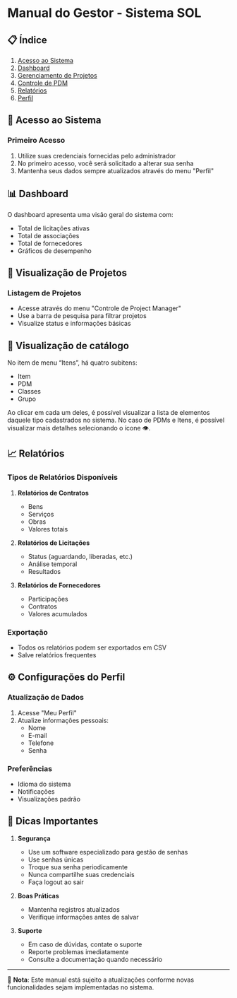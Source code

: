 # Manual do Gestor - Sistema SOL

## 📋 Índice
1. [Acesso ao Sistema](#acesso-ao-sistema)
2. [Dashboard](#dashboard)
3. [Gerenciamento de Projetos](#projetos)
4. [Controle de PDM](#catalogos)
5. [Relatórios](#relatórios)
6. [Perfil](#perfil)

## 🔑 Acesso ao Sistema
<a id="acesso-ao-sistema"></a>

### Primeiro Acesso
1. Utilize suas credenciais fornecidas pelo administrador
2. No primeiro acesso, você será solicitado a alterar sua senha
3. Mantenha seus dados sempre atualizados através do menu "Perfil"

## 📊 Dashboard
<a id="dashboard"></a>

O dashboard apresenta uma visão geral do sistema com:
- Total de licitações ativas
- Total de associações
- Total de fornecedores
- Gráficos de desempenho

## 👥 Visualização de Projetos
<a id="projetos"></a>

### Listagem de Projetos
- Acesse através do menu "Controle de Project Manager"
- Use a barra de pesquisa para filtrar projetos
- Visualize status e informações básicas

## 📝 Visualização de catálogo
<a id="catalogos"></a>

No item de menu “Itens”, há quatro subitens:

- Item
- PDM
- Classes
- Grupo

Ao clicar em cada um deles, é possível visualizar a lista de elementos
daquele tipo cadastrados no sistema. No caso de PDMs e Itens, é possível
visualizar mais detalhes selecionando o ícone 👁️.

## 📈 Relatórios
<a id="relatorios"></a>

### Tipos de Relatórios Disponíveis
1. **Relatórios de Contratos**
   - Bens
   - Serviços
   - Obras
   - Valores totais

2. **Relatórios de Licitações**
   - Status (aguardando, liberadas, etc.)
   - Análise temporal
   - Resultados

3. **Relatórios de Fornecedores**
   - Participações
   - Contratos
   - Valores acumulados

### Exportação
- Todos os relatórios podem ser exportados em CSV
- Salve relatórios frequentes

## ⚙️ Configurações do Perfil
<a id="perfil"></a>

### Atualização de Dados
1. Acesse "Meu Perfil"
2. Atualize informações pessoais:
   - Nome
   - E-mail
   - Telefone
   - Senha

### Preferências
- Idioma do sistema
- Notificações
- Visualizações padrão

## 🔔 Dicas Importantes

1. **Segurança**
   - Use um software especializado para gestão de senhas
   - Use senhas únicas
   - Troque sua senha periodicamente
   - Nunca compartilhe suas credenciais
   - Faça logout ao sair

2. **Boas Práticas**
   - Mantenha registros atualizados
   - Verifique informações antes de salvar

3. **Suporte**
   - Em caso de dúvidas, contate o suporte
   - Reporte problemas imediatamente
   - Consulte a documentação quando necessário

---

📝 **Nota**: Este manual está sujeito a atualizações conforme novas funcionalidades sejam implementadas no sistema.
